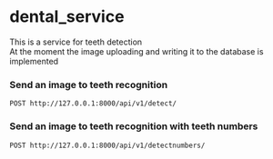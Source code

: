 # dental_service
This is a service for teeth detection \
At the moment the image uploading and writing it to the database is implemented


### Send an image to teeth recognition

`POST http://127.0.0.1:8000/api/v1/detect/`


### Send an image to teeth recognition with teeth numbers

`POST http://127.0.0.1:8000/api/v1/detectnumbers/`
